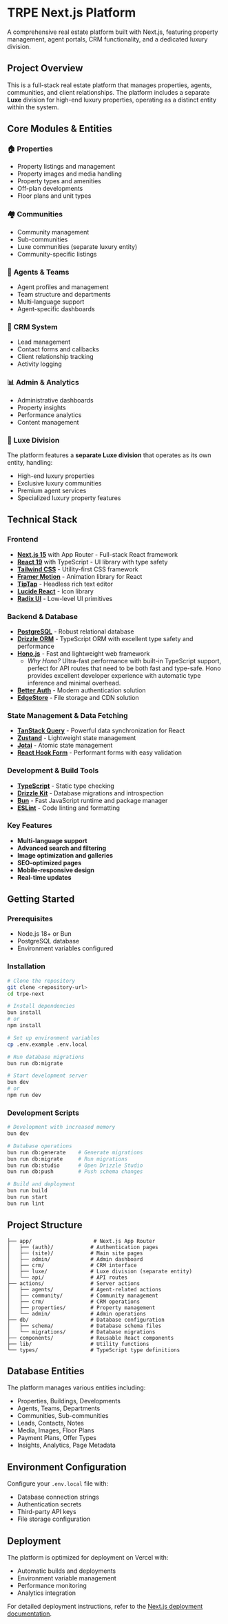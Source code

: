# TRPE Next.js Platform

A comprehensive real estate platform built with Next.js, featuring property management, agent portals, CRM functionality, and a dedicated luxury division.

## Project Overview

This is a full-stack real estate platform that manages properties, agents, communities, and client relationships. The platform includes a separate **Luxe** division for high-end luxury properties, operating as a distinct entity within the system.

## Core Modules & Entities

### 🏠 **Properties**
- Property listings and management
- Property images and media handling
- Property types and amenities
- Off-plan developments
- Floor plans and unit types

### 🏘️ **Communities**
- Community management
- Sub-communities
- Luxe communities (separate luxury entity)
- Community-specific listings

### 👥 **Agents & Teams**
- Agent profiles and management
- Team structure and departments
- Multi-language support
- Agent-specific dashboards

### 💼 **CRM System**
- Lead management
- Contact forms and callbacks
- Client relationship tracking
- Activity logging

### 📊 **Admin & Analytics**
- Administrative dashboards
- Property insights
- Performance analytics
- Content management

### 🌟 **Luxe Division**
The platform features a **separate Luxe division** that operates as its own entity, handling:
- High-end luxury properties
- Exclusive luxury communities
- Premium agent services
- Specialized luxury property features

## Technical Stack

### Frontend
- **[Next.js 15](https://nextjs.org)** with App Router - Full-stack React framework
- **[React 19](https://react.dev)** with TypeScript - UI library with type safety
- **[Tailwind CSS](https://tailwindcss.com)** - Utility-first CSS framework
- **[Framer Motion](https://www.framer.com/motion/)** - Animation library for React
- **[TipTap](https://tiptap.dev)** - Headless rich text editor
- **[Lucide React](https://lucide.dev)** - Icon library
- **[Radix UI](https://www.radix-ui.com)** - Low-level UI primitives

### Backend & Database
- **[PostgreSQL](https://www.postgresql.org)** - Robust relational database
- **[Drizzle ORM](https://orm.drizzle.team)** - TypeScript ORM with excellent type safety and performance
- **[Hono.js](https://hono.dev)** - Fast and lightweight web framework
  - *Why Hono?* Ultra-fast performance with built-in TypeScript support, perfect for API routes that need to be both fast and type-safe. Hono provides excellent developer experience with automatic type inference and minimal overhead.
- **[Better Auth](https://www.better-auth.com)** - Modern authentication solution
- **[EdgeStore](https://edgestore.dev)** - File storage and CDN solution

### State Management & Data Fetching
- **[TanStack Query](https://tanstack.com/query)** - Powerful data synchronization for React
- **[Zustand](https://zustand-demo.pmnd.rs)** - Lightweight state management
- **[Jotai](https://jotai.org)** - Atomic state management
- **[React Hook Form](https://react-hook-form.com)** - Performant forms with easy validation

### Development & Build Tools
- **[TypeScript](https://www.typescriptlang.org)** - Static type checking
- **[Drizzle Kit](https://orm.drizzle.team/kit-docs/overview)** - Database migrations and introspection
- **[Bun](https://bun.sh)** - Fast JavaScript runtime and package manager
- **[ESLint](https://eslint.org)** - Code linting and formatting

### Key Features
- **Multi-language support**
- **Advanced search and filtering**
- **Image optimization and galleries**
- **SEO-optimized pages**
- **Mobile-responsive design**
- **Real-time updates**

## Getting Started

### Prerequisites
- Node.js 18+ or Bun
- PostgreSQL database
- Environment variables configured

### Installation

```bash
# Clone the repository
git clone <repository-url>
cd trpe-next

# Install dependencies
bun install
# or
npm install

# Set up environment variables
cp .env.example .env.local

# Run database migrations
bun run db:migrate

# Start development server
bun dev
# or
npm run dev
```

### Development Scripts

```bash
# Development with increased memory
bun dev

# Database operations
bun run db:generate    # Generate migrations
bun run db:migrate     # Run migrations
bun run db:studio      # Open Drizzle Studio
bun run db:push        # Push schema changes

# Build and deployment
bun run build
bun run start
bun run lint
```

## Project Structure

```
├── app/                    # Next.js App Router
│   ├── (auth)/            # Authentication pages
│   ├── (site)/            # Main site pages
│   ├── admin/             # Admin dashboard
│   ├── crm/               # CRM interface
│   ├── luxe/              # Luxe division (separate entity)
│   └── api/               # API routes
├── actions/               # Server actions
│   ├── agents/            # Agent-related actions
│   ├── community/         # Community management
│   ├── crm/               # CRM operations
│   ├── properties/        # Property management
│   └── admin/             # Admin operations
├── db/                    # Database configuration
│   ├── schema/            # Database schema files
│   └── migrations/        # Database migrations
├── components/            # Reusable React components
├── lib/                   # Utility functions
└── types/                 # TypeScript type definitions
```

## Database Entities

The platform manages various entities including:
- Properties, Buildings, Developments
- Agents, Teams, Departments
- Communities, Sub-communities
- Leads, Contacts, Notes
- Media, Images, Floor Plans
- Payment Plans, Offer Types
- Insights, Analytics, Page Metadata

## Environment Configuration

Configure your `.env.local` file with:
- Database connection strings
- Authentication secrets
- Third-party API keys
- File storage configuration

## Deployment

The platform is optimized for deployment on Vercel with:
- Automatic builds and deployments
- Environment variable management
- Performance monitoring
- Analytics integration

For detailed deployment instructions, refer to the [Next.js deployment documentation](https://nextjs.org/docs/app/building-your-application/deploying).
